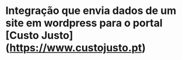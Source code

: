 # Integração que envia dados de um site em wordpress para o portal [Custo Justo] (https://www.custojusto.pt)
